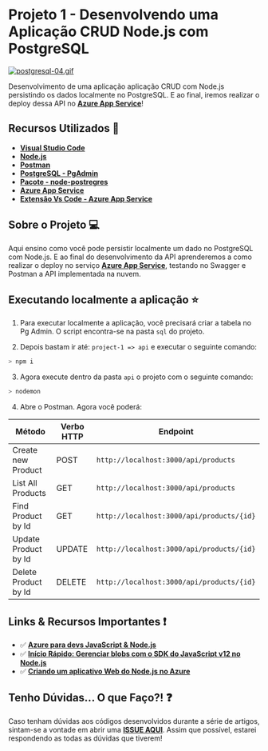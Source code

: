 # Projeto 1 - Desenvolvendo uma Aplicação CRUD Node.js com PostgreSQL

[![postgresql-04.gif](https://s5.gifyu.com/images/postgresql-04.gif)](https://gifyu.com/image/IucG)

Desenvolvimento de uma aplicação aplicação CRUD com Node.js persistindo os dados localmente no PostgreSQL. E ao final, iremos realizar o deploy dessa API no **[Azure App Service](https://docs.microsoft.com/azure/app-service/app-service-web-get-started-nodejs?WT.mc_id=nodejs_postgresql_azure-github-gllemos)**!

## Recursos Utilizados 🚀

* **[Visual Studio Code](https://code.visualstudio.com/?WT.mc_id=nodejs_postgresql_azure-github-gllemos)**
* **[Node.js](https://nodejs.org/en/)**
* **[Postman](https://www.getpostman.com/)**
* **[PostgreSQL - PgAdmin](https://www.postgresql.org/download/)**
* **[Pacote - node-postregres](https://node-postgres/)**
* **[Azure App Service](https://docs.microsoft.com/azure/app-service/app-service-web-get-started-nodejs?WT.mc_id=nodejs_postgresql_azure-github-gllemos)**
* **[Extensão Vs Code - Azure App Service](https://marketplace.visualstudio.com/items?itemName=ms-azuretools.vscode-azureappservice&WT.mc_id=nodejs_postgresql_azure-github-gllemos)**

## Sobre o Projeto 💻

Aqui ensino como você pode persistir localmente um dado no PostgreSQL com Node.js. E ao final do desenvolvimento da API aprenderemos a como realizar o deploy no serviço **[Azure App Service](https://docs.microsoft.com/azure/app-service/app-service-web-get-started-nodejs?WT.mc_id=nodejs_postgresql_azure-github-gllemos)**, testando no Swagger e Postman a API implementada na nuvem.

## Executando localmente a aplicação ⭐️

1. Para executar localmente a aplicação, você precisará criar a tabela no Pg Admin. O script encontra-se na pasta `sql` do projeto.

2. Depois bastam ir até: `project-1 => api` e executar o seguinte comando:

```bash
> npm i
```

3. Agora execute dentro da pasta `api` o projeto com o seguinte comando:

```bash
> nodemon
```

4. Abre o Postman. Agora você poderá:

| Método | Verbo HTTP | Endpoint |
|---|---|---|
| Create new Product | POST | `http://localhost:3000/api/products` |
| List All Products | GET | `http://localhost:3000/api/products` |
| Find Product by Id | GET | `http://localhost:3000/api/products/{id}`|
| Update Product by Id | UPDATE | `http://localhost:3000/api/products/{id}`|
| Delete Product by Id | DELETE | `http://localhost:3000/api/products/{id}`| 

## Links & Recursos Importantes ❗️

- ✅ **[Azure para devs JavaScript & Node.js](https://docs.microsoft.com/pt-br/javascript/azure/?WT.mc_id=nodejs_postgresql_azure-github-gllemos&view=azure-node-latest)**
- ✅ **[Início Rápido: Gerenciar blobs com o SDK do JavaScript v12 no Node.js](https://docs.microsoft.com/azure/storage/blobs/storage-quickstart-blobs-nodejs?WT.mc_id=nodejs_postgresql_azure-github-gllemos)**
- ✅ **[Criando um aplicativo Web do Node.js no Azure](https://docs.microsoft.com/azure/app-service/app-service-web-get-started-nodejs?WT.mc_id=nodejs_postgresql_azure-github-gllemos)**

## Tenho Dúvidas... O que Faço?! ❓

Caso tenham dúvidas aos códigos desenvolvidos durante a série de artigos, sintam-se a vontade em abrir uma **[ISSUE AQUI](https://github.com/glaucia86/nodejs-postgresql-azure/issues)**. Assim que possível, estarei respondendo as todas as dúvidas que tiverem!

